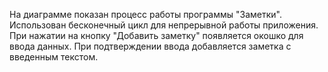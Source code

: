 На диаграмме показан процесс работы программы "Заметки".
Использован бесконечный цикл для непрерывной работы приложения.
При нажатии на кнопку "Добавить заметку" появляется окошко для ввода данных. При подтверждении ввода добавляется заметка с введенным текстом.
